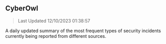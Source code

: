 ## CyberOwl 
> Last Updated 12/10/2023 01:38:57 


A daily updated summary of the most frequent types of security incidents currently being reported from different sources.


